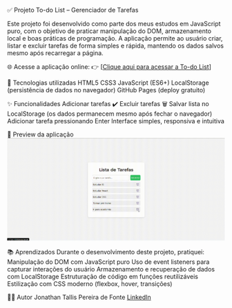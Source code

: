 ✅ Projeto To-do List – Gerenciador de Tarefas

Este projeto foi desenvolvido como parte dos meus estudos em JavaScript puro, com o objetivo de praticar manipulação do DOM, armazenamento local e boas práticas de programação.
A aplicação permite ao usuário criar, listar e excluir tarefas de forma simples e rápida, mantendo os dados salvos mesmo após recarregar a página.

🌐 Acesse a aplicação online:
👉 [[Clique aqui para acessar a To-do List](https://jonathantallis.github.io/to-do-List/)]

🧩 Tecnologias utilizadas
HTML5
CSS3
JavaScript (ES6+)
LocalStorage (persistência de dados no navegador)
GitHub Pages (deploy gratuito)

✨ Funcionalidades
Adicionar tarefas ✔️
Excluir tarefas 🗑️
Salvar lista no LocalStorage (os dados permanecem mesmo após fechar o navegador)
Adicionar tarefa pressionando Enter
Interface simples, responsiva e intuitiva

📸 Preview da aplicação
![Preview To-do List](./assets/demo.gif)

📚 Aprendizados
Durante o desenvolvimento deste projeto, pratiquei:
Manipulação do DOM com JavaScript puro
Uso de event listeners para capturar interações do usuário
Armazenamento e recuperação de dados com LocalStorage
Estruturação de código em funções reutilizáveis
Estilização com CSS moderno (flexbox, hover, transições)

👨‍💻 Autor
Jonathan Tallis Pereira de Fonte
[LinkedIn](https://www.linkedin.com/in/jonathantallis/)
